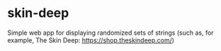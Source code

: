 # skin-deep
Simple web app for displaying randomized sets of strings (such as, for example, The Skin Deep: https://shop.theskindeep.com/)
